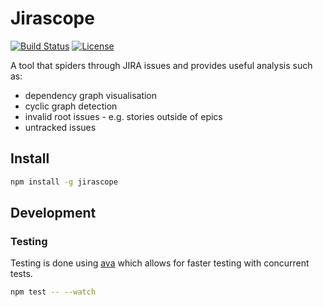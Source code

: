 # Jirascope
[![Build Status](https://travis-ci.org/pikselpalette/jirascope.svg?branch=master)](https://travis-ci.org/pikselpalette/jirascope)
[![License](https://img.shields.io/badge/License-Apache%202.0-blue.svg)](https://opensource.org/licenses/Apache-2.0)

A tool that spiders through JIRA issues and provides useful analysis such as:

  * dependency graph visualisation
  * cyclic graph detection
  * invalid root issues - e.g. stories outside of epics
  * untracked issues

## Install

```bash
npm install -g jirascope
```

## Development

### Testing

Testing is done using [ava](https://github.com/avajs/ava) which allows for faster testing with concurrent tests.

```bash
npm test -- --watch
```
